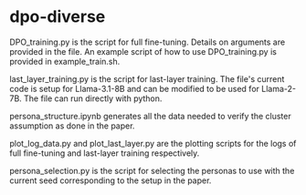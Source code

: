 # dpo-diverse

DPO_training.py is the script for full fine-tuning. Details on arguments are provided in the file. 
An example script of how to use DPO_training.py is provided in example_train.sh. 

last_layer_training.py is the script for last-layer training. The file's current code is setup for Llama-3.1-8B and can be modified to be used for Llama-2-7B.
The file can run directly with python.

persona_structure.ipynb generates all the data needed to verify the cluster assumption as done in the paper.

plot_log_data.py and plot_last_layer.py are the plotting scripts for the logs of full fine-tuning and last-layer training respectively.

persona_selection.py is the script for selecting the personas to use with the current seed corresponding to the setup in the paper.
